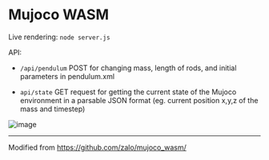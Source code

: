 # Mujoco WASM

Live rendering: `node server.js`

API:

- `/api/pendulum` POST for changing mass, length of rods, and initial parameters in pendulum.xml

- `api/state` GET request for getting the current state of the Mujoco environment in a parsable JSON format (eg. current position x,y,z of the mass and timestep)

![image](https://github.com/ellenjxu/mujoco_wasm/assets/56745453/4f93ff5f-9d01-4255-9afa-4d83574db265)


---

Modified from https://github.com/zalo/mujoco_wasm/
